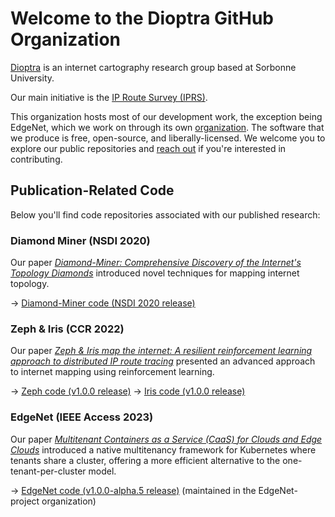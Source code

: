 # Welcome to the Dioptra GitHub Organization

[Dioptra](https://dioptra.io/) is an internet cartography research group based at Sorbonne University.

Our main initiative is the [IP Route Survey (IPRS)](https://iprs.dioptra.io/).

This organization hosts most of our development work, the exception being EdgeNet, which we work on through its own [organization](https://github.com/edgeNet-project/). The software that we produce is free, open-source, and liberally-licensed. We welcome you to explore our public repositories and [reach out](mailto:contact@dioptra.io) if you're interested in contributing.

## Publication-Related Code

Below you'll find code repositories associated with our published research:

### Diamond Miner (NSDI 2020)

Our paper *[Diamond-Miner: Comprehensive Discovery of the Internet's Topology Diamonds](https://www.usenix.org/conference/nsdi20/presentation/vermeulen)* introduced novel techniques for mapping internet topology.

→ [Diamond-Miner code (NSDI 2020 release)](https://github.com/dioptra-io/diamond-miner/releases/tag/nsdi2020)

### Zeph & Iris (CCR 2022)

Our paper *[Zeph & Iris map the internet: A resilient reinforcement learning approach to distributed IP route tracing](https://doi.org/10.1145/3523230.3523232)* presented an advanced approach to internet mapping using reinforcement learning.

→ [Zeph code (v1.0.0 release)](https://github.com/dioptra-io/zeph/releases/tag/v1.0.0)
→ [Iris code (v1.0.0 release)](https://github.com/dioptra-io/iris/releases/tag/v1.0.0)

### EdgeNet (IEEE Access 2023)

Our paper *[Multitenant Containers as a Service (CaaS) for Clouds and Edge Clouds](https://doi.org/10.1109/ACCESS.2023.3344486)* introduced a native multitenancy framework for Kubernetes where tenants share a cluster, offering a more efficient alternative to the one-tenant-per-cluster model.

→ [EdgeNet code (v1.0.0-alpha.5 release)](https://github.com/EdgeNet-project/edgenet-legacy-2024/releases/tag/v1.0.0-alpha.5) (maintained in the EdgeNet-project organization)
